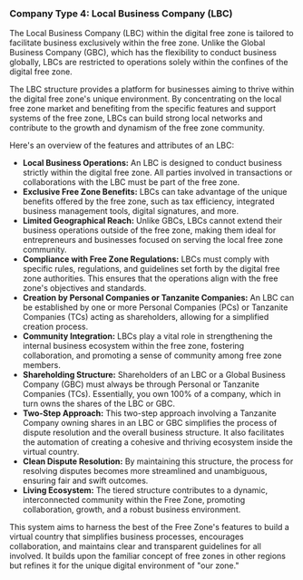 ### Company Type 4: Local Business Company (LBC)

The Local Business Company (LBC) within the digital free zone is tailored to facilitate business exclusively within the free zone. Unlike the Global Business Company (GBC), which has the flexibility to conduct business globally, LBCs are restricted to operations solely within the confines of the digital free zone. 

The LBC structure provides a platform for businesses aiming to thrive within the digital free zone's unique environment. By concentrating on the local free zone market and benefiting from the specific features and support systems of the free zone, LBCs can build strong local networks and contribute to the growth and dynamism of the free zone community.


Here's an overview of the features and attributes of an LBC:

- **Local Business Operations:** An LBC is designed to conduct business strictly within the digital free zone. All parties involved in transactions or collaborations with the LBC must be part of the free zone.
- **Exclusive Free Zone Benefits:** LBCs can take advantage of the unique benefits offered by the free zone, such as tax efficiency, integrated business management tools, digital signatures, and more.
- **Limited Geographical Reach:** Unlike GBCs, LBCs cannot extend their business operations outside of the free zone, making them ideal for entrepreneurs and businesses focused on serving the local free zone community.
- **Compliance with Free Zone Regulations:** LBCs must comply with specific rules, regulations, and guidelines set forth by the digital free zone authorities. This ensures that the operations align with the free zone's objectives and standards.
- **Creation by Personal Companies or Tanzanite Companies:** An LBC can be established by one or more Personal Companies (PCs) or Tanzanite Companies (TCs) acting as shareholders, allowing for a simplified creation process.
- **Community Integration:** LBCs play a vital role in strengthening the internal business ecosystem within the free zone, fostering collaboration, and promoting a sense of community among free zone members.
- **Shareholding Structure:** Shareholders of an LBC or a Global Business Company (GBC) must always be through Personal or Tanzanite Companies (TCs). Essentially, you own 100% of a company, which in turn owns the shares of the LBC or GBC.
- **Two-Step Approach:** This two-step approach involving a Tanzanite Company owning shares in an LBC or GBC simplifies the process of dispute resolution and the overall business structure. It also facilitates the automation of creating a cohesive and thriving ecosystem inside the virtual country.
- **Clean Dispute Resolution:** By maintaining this structure, the process for resolving disputes becomes more streamlined and unambiguous, ensuring fair and swift outcomes.
- **Living Ecosystem:** The tiered structure contributes to a dynamic, interconnected community within the Free Zone, promoting collaboration, growth, and a robust business environment.

This system aims to harness the best of the Free Zone's features to build a virtual country that simplifies business processes, encourages collaboration, and maintains clear and transparent guidelines for all involved. It builds upon the familiar concept of free zones in other regions but refines it for the unique digital environment of "our zone."